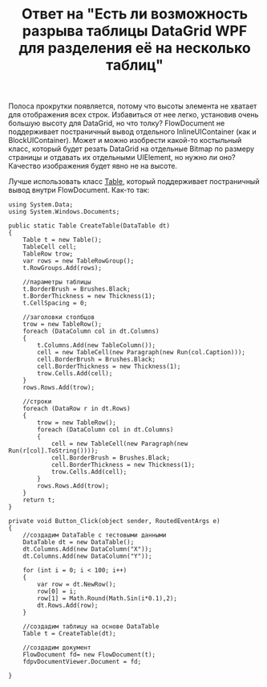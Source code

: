 ﻿---
title: "Ответ на \"Есть ли возможность разрыва таблицы DataGrid WPF для разделения её на несколько таблиц\""
se.owner.user_id: 240512
se.owner.display_name: "MSDN.WhiteKnight"
se.owner.link: "https://ru.stackoverflow.com/users/240512/msdn-whiteknight"
se.answer_id: 961554
se.question_id: 960759
se.post_type: answer
se.score: 0
se.is_accepted: False
---
<p>Полоса прокрутки появляется, потому что высоты элемента не хватает для отображения всех строк. Избавиться от нее легко, установив очень большую высоту для DataGrid, но что толку? FlowDocument не поддерживает постраничный вывод отдельного InlineUIContainer (как и BlockUIContainer). Может и можно изобрести какой-то костыльный класс, который будет резать DataGrid на отдельные Bitmap по размеру страницы и отдавать их отдельными UIElement, но нужно ли оно? Качество изображения будет явно не на высоте.</p>

<p>Лучше использовать класс <a href="https://docs.microsoft.com/en-us/dotnet/framework/wpf/advanced/table-overview" rel="nofollow noreferrer">Table</a>, который поддерживает постраничный вывод внутри FlowDocument. Как-то так:</p>

<pre><code>using System.Data;
using System.Windows.Documents;

public static Table CreateTable(DataTable dt)
{
    Table t = new Table();
    TableCell cell;
    TableRow trow;
    var rows = new TableRowGroup();
    t.RowGroups.Add(rows);

    //параметры таблицы
    t.BorderBrush = Brushes.Black;
    t.BorderThickness = new Thickness(1);
    t.CellSpacing = 0;            

    //заголовки столбцов
    trow = new TableRow();
    foreach (DataColumn col in dt.Columns)
    {
        t.Columns.Add(new TableColumn());
        cell = new TableCell(new Paragraph(new Run(col.Caption)));
        cell.BorderBrush = Brushes.Black;
        cell.BorderThickness = new Thickness(1);
        trow.Cells.Add(cell);
    }
    rows.Rows.Add(trow);

    //строки
    foreach (DataRow r in dt.Rows)
    {
        trow = new TableRow();
        foreach (DataColumn col in dt.Columns)
        {
            cell = new TableCell(new Paragraph(new Run(r[col].ToString())));
            cell.BorderBrush = Brushes.Black;
            cell.BorderThickness = new Thickness(1);
            trow.Cells.Add(cell);
        }
        rows.Rows.Add(trow);
    }
    return t;
}

private void Button_Click(object sender, RoutedEventArgs e)
{
    //создадим DataTable с тестовыми данными
    DataTable dt = new DataTable();
    dt.Columns.Add(new DataColumn("X"));
    dt.Columns.Add(new DataColumn("Y"));

    for (int i = 0; i &lt; 100; i++)
    {
        var row = dt.NewRow();
        row[0] = i;
        row[1] = Math.Round(Math.Sin(i*0.1),2);
        dt.Rows.Add(row);
    }

    //создадим таблицу на основе DataTable
    Table t = CreateTable(dt);

    //создадим документ
    FlowDocument fd= new FlowDocument(t);
    fdpvDocumentViewer.Document = fd;

}
</code></pre>
